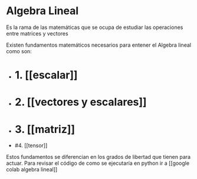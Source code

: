 # Algebra Lineal

Es la rama de las matemáticas que se ocupa de estudiar las operaciones entre matrices y vectores

Existen fundamentos matemáticos necesarios para entener el Algebra lineal como son:

* # 1. [[escalar]] 
* # 2. [[vectores y escalares]]
* # 3. [[matriz]]
* #4. [[tensor]]

Estos fundamentos se diferencian en los grados de libertad que tienen para actuar.
Para revisar el código de como se ejecutaría en python ir a 
[[google colab algebra lineal]]